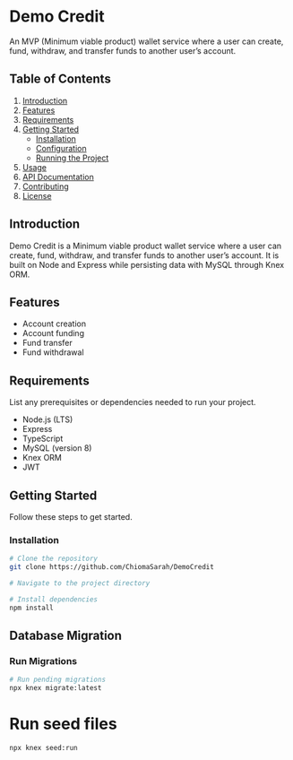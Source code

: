 # Demo Credit

An MVP (Minimum viable product) wallet service where a user can create, fund, withdraw, and transfer funds to another user’s account.

## Table of Contents

1. [Introduction](#introduction)
2. [Features](#features)
3. [Requirements](#requirements)
4. [Getting Started](#getting-started)
    - [Installation](#installation)
    - [Configuration](#configuration)
    - [Running the Project](#running-the-project)
5. [Usage](#usage)
6. [API Documentation](#api-documentation)
7. [Contributing](#contributing)
8. [License](#license)

## Introduction

Demo Credit is a Minimum viable product wallet service where a user can create, fund, withdraw, and transfer funds to another user’s account.
It is built on Node and Express while persisting data with MySQL through Knex ORM.

## Features

- Account creation
- Account funding
- Fund transfer
- Fund withdrawal


## Requirements

List any prerequisites or dependencies needed to run your project.

- Node.js (LTS)
- Express
- TypeScript
- MySQL (version 8)
- Knex ORM
- JWT

## Getting Started       
Follow these steps to get started.

### Installation

```bash
# Clone the repository
git clone https://github.com/ChiomaSarah/DemoCredit

# Navigate to the project directory

# Install dependencies
npm install
```
## Database Migration

### Run Migrations

```bash
# Run pending migrations
npx knex migrate:latest

```
# Run seed files
```bash
npx knex seed:run


